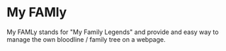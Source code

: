 My FAMly
========

My FAMLy stands for "My Family Legends" and provide and easy way to manage the own bloodline / family tree on a webpage.

